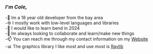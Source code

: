 ### ***I'm Cole,***

-🌊 Im a 18 year old developer from the bay area<br>
-⚙️ I mostly work with low-level languages and libraries<br>
-🤔 I would like to learn bend in 2024<br>
-👯 Im always looking to collaborate and learn/make new things<br>
-📫 You can reach me through my contact information on my [Website](https://blur288.github.io/src/Contact.html)<br>
-📊 The graphics library I like most and use most is [Raylib](https://www.raylib.com/)<br>



<!--
**blur288/blur288** is a ✨ _special_ ✨ repository because its `README.md` (this file) appears on your GitHub profile.

Here are some ideas to get you started:

- 🔭 I’m currently working on ...
- 🌱 I’m currently learning ...
- 👯 I’m looking to collaborate on ...
- 🤔 I’m looking for help with ...
- 💬 Ask me about ...
- 📫 How to reach me: ...
- 😄 Pronouns: ...
- ⚡ Fun fact: ...
-->
